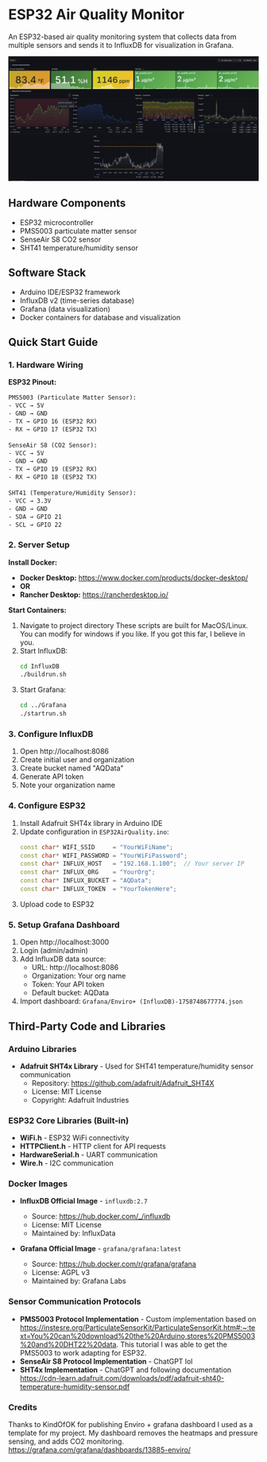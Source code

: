 # ESP32 Air Quality Monitor

An ESP32-based air quality monitoring system that collects data from multiple sensors and sends it to InfluxDB for visualization in Grafana.

![Air Quality Dashboard](Dashboard.png)

## Hardware Components
- ESP32 microcontroller
- PMS5003 particulate matter sensor
- SenseAir S8 CO2 sensor  
- SHT41 temperature/humidity sensor

## Software Stack
- Arduino IDE/ESP32 framework
- InfluxDB v2 (time-series database)
- Grafana (data visualization)
- Docker containers for database and visualization

## Quick Start Guide

### 1. Hardware Wiring

**ESP32 Pinout:**
```
PMS5003 (Particulate Matter Sensor):
- VCC → 5V
- GND → GND
- TX → GPIO 16 (ESP32 RX)
- RX → GPIO 17 (ESP32 TX)

SenseAir S8 (CO2 Sensor):
- VCC → 5V
- GND → GND
- TX → GPIO 19 (ESP32 RX)
- RX → GPIO 18 (ESP32 TX)

SHT41 (Temperature/Humidity Sensor):
- VCC → 3.3V
- GND → GND
- SDA → GPIO 21
- SCL → GPIO 22
```

### 2. Server Setup

**Install Docker:**
- **Docker Desktop:** https://www.docker.com/products/docker-desktop/
- **OR**
- **Rancher Desktop:** https://rancherdesktop.io/

**Start Containers:**
1. Navigate to project directory
These scripts are built for MacOS/Linux. You can modify for windows if you like. If you got this far, I believe in you.
2. Start InfluxDB:
   ```bash
   cd InfluxDB
   ./buildrun.sh
   ```
3. Start Grafana:
   ```bash
   cd ../Grafana
   ./startrun.sh
   ```

### 3. Configure InfluxDB
1. Open http://localhost:8086
2. Create initial user and organization
3. Create bucket named "AQData"
4. Generate API token
5. Note your organization name

### 4. Configure ESP32
1. Install Adafruit SHT4x library in Arduino IDE
2. Update configuration in `ESP32AirQuality.ino`:
   ```cpp
   const char* WIFI_SSID     = "YourWiFiName";
   const char* WIFI_PASSWORD = "YourWiFiPassword";
   const char* INFLUX_HOST   = "192.168.1.100";  // Your server IP
   const char* INFLUX_ORG    = "YourOrg";
   const char* INFLUX_BUCKET = "AQData";
   const char* INFLUX_TOKEN  = "YourTokenHere";
   ```
3. Upload code to ESP32

### 5. Setup Grafana Dashboard
1. Open http://localhost:3000
2. Login (admin/admin)
3. Add InfluxDB data source:
   - URL: http://localhost:8086
   - Organization: Your org name
   - Token: Your API token
   - Default bucket: AQData
4. Import dashboard: `Grafana/Enviro+ (InfluxDB)-1758748677774.json`

## Third-Party Code and Libraries

### Arduino Libraries
- **Adafruit SHT4x Library** - Used for SHT41 temperature/humidity sensor communication
  - Repository: https://github.com/adafruit/Adafruit_SHT4X
  - License: MIT License
  - Copyright: Adafruit Industries

### ESP32 Core Libraries (Built-in)
- **WiFi.h** - ESP32 WiFi connectivity
- **HTTPClient.h** - HTTP client for API requests
- **HardwareSerial.h** - UART communication
- **Wire.h** - I2C communication

### Docker Images
- **InfluxDB Official Image** - `influxdb:2.7`
  - Source: https://hub.docker.com/_/influxdb
  - License: MIT License
  - Maintained by: InfluxData

- **Grafana Official Image** - `grafana/grafana:latest`
  - Source: https://hub.docker.com/r/grafana/grafana
  - License: AGPL v3
  - Maintained by: Grafana Labs

### Sensor Communication Protocols
- **PMS5003 Protocol Implementation** - Custom implementation based on https://instesre.org/ParticulateSensorKit/ParticulateSensorKit.htm#:~:text=You%20can%20download%20the%20Arduino,stores%20PMS5003%20and%20DHT22%20data. This tutorial I was able to get the PMS5003 to work adapting for ESP32.
- **SenseAir S8 Protocol Implementation** - ChatGPT lol
- **SHT4x Implementation** - ChatGPT and following documentation https://cdn-learn.adafruit.com/downloads/pdf/adafruit-sht40-temperature-humidity-sensor.pdf

### Credits
Thanks to KindOfOK for publishing Enviro + grafana dashboard I used as a template for my project. My dashboard removes the heatmaps and pressure sensing, and adds CO2 monitoring.
https://grafana.com/grafana/dashboards/13885-enviro/

